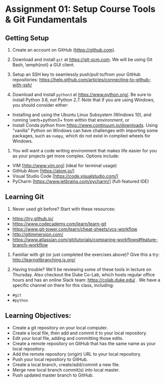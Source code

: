 # Assignment 01: Setup Course Tools & Git Fundamentals

## Getting Setup
1. Create an account on GitHub (https://github.com).

1. Download and install `git` at https://git-scm.com.  We will
   be using Git Bash, \emph{not} a GUI client.

1. Setup an SSH key to seamlessly push/pull to/from your GitHub repositories:
https://help.github.com/articles/connecting-to-github-with-ssh/

1. Download and install `python3` at https://www.python.org/. Be sure to
   install Python 3.6, *not* Python 2.7.  Note that if you are using Windows,
   you should consider either:
  + Installing and using the Ubuntu Linux Subsystem (Windows 10), and running
    \verb+python3+ from within that environment, or
  + Install Conda python from https://www.continuum.io/downloads.
Using "vanilla" Python on Windows can have challenges with importing some
packages, such as `numpy`, which do not exist in compiled wheels for Windows.

1. You will want a code writing environment that makes life easier for you as
  your projects get more complex.  Options include:
  + VIM [http://www.vim.org] (ideal for terminal usage)
  + GitHub Atom [https://atom.io/]
  + Visual Studio Code [https://code.visualstudio.com/]
  + PyCharm [https://www.jetbrains.com/pycharm/]  (full-featured IDE)

## Learning Git
1. Never used git before?  Start with these resources:
  + https://try.github.io/
  + https://www.codecademy.com/learn/learn-git
  + https://www.git-tower.com/learn/cheat-sheets/vcs-workflow
  + http://gitimmersion.com/
  + https://www.atlassian.com/git/tutorials/comparing-workflows#feature-branch-workflow

1. Familiar with git (or just completed the exercises above)?  Give this a try:
  http://learngitbranching.js.org/

1. Having trouble?  We'll be reviewing some of these tools in lecture on
  Thursday.  Also checkout the Duke Co-Lab, which hosts regular office hours
  and has an online Slack team: https://colab.duke.edu/ .  We have a specific
  channel on there for this class, including:
  + `#git`
  + `#python`

## Learning Objectives:
  + Create a git repository on your local computer.
  + Create a local file, then add and commit it to your local repository.
  + Edit your local file, adding and committing those edits.
  + Create a remote repository on GitHub that has the same name as your local repository.
  + Add the remote repository (origin) URL to your local repository.
  + Push your local repostiory to GitHub.
  + Create a local branch, create/add/commit a new file.
  + Merge new local branch commit(s) into local master.
  + Push updated master branch to GitHub.
